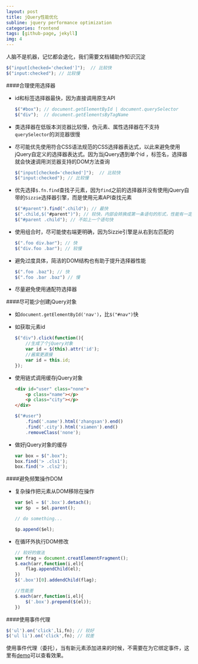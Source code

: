 ```yaml
---
layout: post
title: jQuery性能优化
subline: jquery performance optimization
categories: frontend
tags: [github-page, jekyll]
img: 4
---
```


人脑不是机器，记忆都会退化，我们需要文档辅助作知识沉淀


```javascript
$("input[checked='checked']");  // 比较快
$("input:checked"); // 比较慢
```

####合理使用选择器

* id和标签选择器最快，因为直接调用原生API

    ```javascript
    $("#box"); // document.getElementById | document.querySelector
    $("div");  // document.getElementsByTagName
    ```

* 类选择器在低版本浏览器比较慢，伪元素、属性选择器在不支持<code>querySelector</code>的浏览器很慢

* 尽可能优先使用符合CSS语法规范的CSS选择器表达式，以此来避免使用jQuery自定义的选择器表达式。因为当jQuery遇到单个id
，标签名，选择器就会快速调用浏览器支持的DOM方法查询

    ```javascript
    $("input[checked='checked']");  // 比较快
    $("input:checked"); // 比较慢
    ```

* 优先选择<code>$.fn.find</code>查找子元素，因为<code>find</code>之前的选择器并没有使用jQuery自带的<code>Sizzie</code>选择器引擎，而是使用元素API查找元素

    ```javascript
    $("#parent").find(".child"); // 最快
    $(".child,$("#parent")"); // 较快，内部会转换成第一条语句的形式，性能有一定损耗
    $("#parent .child"); // 不如上一个语句快
    ```

* 使用组合时，尽可能使右端更明确，因为Sizzie引擎是从右到左匹配的

    ```javascript
    $(".foo div.bar"); // 快
    $("div.foo .bar"); // 较慢
    ```

* 避免过度具体，简洁的DOM结构也有助于提升选择器性能

    ```javascript
    $(".foo .baz"); // 快
    $(".foo .bar .baz") // 慢
    ```

* 尽量避免使用通配符选择器

####尽可能少创建jQuery对象

* 如<code>document.getElementById('nav')</code>，比<code>$("#nav")</code>快
* 如获取元素id

    ```javascript
    $("div").click(function(){
    	//生成了个jQuery对象
    	var id = $(this).attr('id');
    	//酱紫更直接
    	var id = this.id;
    });
    ```

* 使用链式调用缓存jQuery对象

    ```html
    <div id="user" class="none">
    	<p class="name"></p>
    	<p class="city"></p>
    </div>
    ```

    ```javascript
    $("#user")
    	.find('.name').html('zhangsan').end()
    	.find('.city').html('xiamen').end()
    	.removeClass('none');
    ```

* 做好jQuery对象的缓存

    ```javascript
    var box = $(".box");
    box.find('> .cls1');
    box.find('> .cls2');
    ```

####避免频繁操作DOM

* 复杂操作把元素从DOM移除在操作</p>

    ```javascript
    var $el = $('.box').detach();
    var $p  = $el.parent();

    // do something...

    $p.append($el);
    ```

* 在循环外执行DOM修改</p>

    ```javascript
    // 较好的做法
    var frag = document.creatElementFragment();
    $.each(arr,function(i,el){
    	flag.appendChild(el);
    })
    $('.box')[0].addendChild(flag);

    //性能差
    $.each(arr,function(i,el){
    	$('.box').prepend($(el));
    })
    ```

####使用事件代理

```javascript
$('ul').on('click',li,fn); // 较好
$('ul li').on('click',fn); // 较差
```

使用事件代理（委托），当有新元素添加进来的时候，不需要在为它绑定事件，这里有<a target="_black" href="http://zhuowenli.qiniudn.com/wordpress/demo/event-delegation.html">demo</a>可以查看效果。

